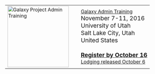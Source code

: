 <table>
  <tr>
    <td style=" border: none;"> <a href='/src/events/AdminTraining2016/index.md'><img src="/src/images/Logos/AdminTraining2016-500.png" alt="Galaxy Project Admin Training" width=200" /></a> </td>
    <td style=" border: none; width: 5%;"> </td>
    <td style=" border: none;"> <div class='title'><a href='/src/events/AdminTraining2016/index.md'>Galaxy Admin Training</a></div> <span style="font-size: larger;">November 7-11, 2016<br />University of Utah<br />Salt Lake City, Utah<br />United States<br /><br /> <strong><a href='/src/events/AdminTraining2016/Registration/index.md'>Register by October 16</a></strong> </span><br /><a href='/src/events/AdminTraining2016/Logistics/index.md#lodging'>Lodging released October 6</a>  </td>
  </tr>
</table>

